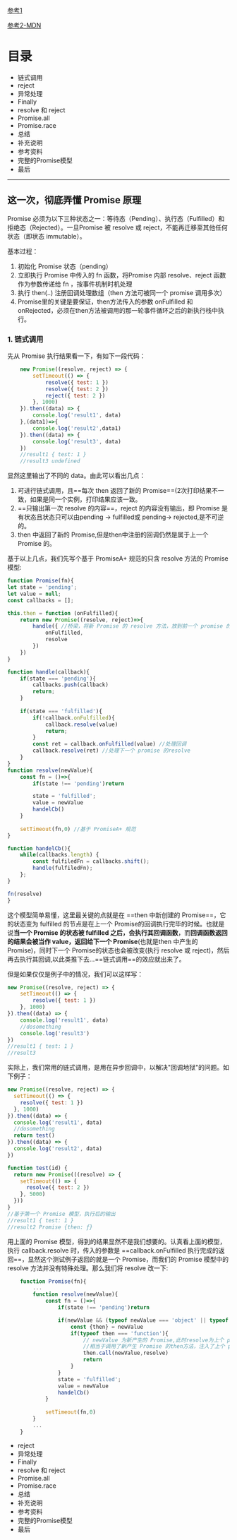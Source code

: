[参考1](https://juejin.im/post/6844904063570542599)

[参考2-MDN](https://developer.mozilla.org/zh-CN/docs/Web/JavaScript/Reference/Global_Objects/Promise)

# 目录
- 链式调用
- reject
- 异常处理
- Finally
- resolve 和 reject
- Promise.all
- Promise.race
- 总结
- 补充说明
- 参考资料
- 完整的Promise模型
- 最后

---

## 这一次，彻底弄懂 Promise 原理
Promise 必须为以下三种状态之一：等待态（Pending）、执行态（Fulfilled）和拒绝态（Rejected）。一旦Promise 被 resolve 或 reject，不能再迁移至其他任何状态（即状态 immutable）。

基本过程：
1. 初始化 Promise 状态（pending）
2. 立即执行 Promise 中传入的 fn 函数，将Promise 内部 resolve、reject 函数作为参数传递给 fn ，按事件机制时机处理
3. 执行 then(..) 注册回调处理数组（then 方法可被同一个 promise 调用多次）
4. Promise里的关键是要保证，then方法传入的参数 onFulfilled 和 onRejected，必须在then方法被调用的那一轮事件循环之后的新执行栈中执行。




### 1.  链式调用
先从 Promise 执行结果看一下，有如下一段代码：
```js
    new Promise((resolve, reject) => {
        setTimeout(() => {
            resolve({ test: 1 })
            resolve({ test: 2 })
            reject({ test: 2 })
        }, 1000)
    }).then((data) => {
        console.log('result1', data)
    },(data1)=>{
        console.log('result2',data1)
    }).then((data) => {
        console.log('result3', data)
    })
    //result1 { test: 1 }
    //result3 undefined

```
显然这里输出了不同的 data。由此可以看出几点：
1. 可进行链式调用，且==每次 then 返回了新的 Promise==(2次打印结果不一致，如果是同一个实例，打印结果应该一致。
2. ==只输出第一次 resolve 的内容==，reject 的内容没有输出，即 Promise 是有状态且状态只可以由pending -> fulfilled或 pending-> rejected,是不可逆的。
3. then 中返回了新的 Promise,但是then中注册的回调仍然是属于上一个 Promise 的。

基于以上几点，我们先写个基于 PromiseA+ 规范的只含 resolve 方法的 Promise 模型:

```js
function Promise(fn){ 
let state = 'pending';
let value = null;
const callbacks = [];

this.then = function (onFulfilled){
    return new Promise((resolve, reject)=>{
        handle({ //桥梁，将新 Promise 的 resolve 方法，放到前一个 promise 的回调对象中
            onFulfilled, 
            resolve
        })
    })
}

function handle(callback){
    if(state === 'pending'){
        callbacks.push(callback)
        return;
    }
    
    if(state === 'fulfilled'){
        if(!callback.onFulfilled){
            callback.resolve(value)
            return;
        }
        const ret = callback.onFulfilled(value) //处理回调
        callback.resolve(ret) //处理下一个 promise 的resolve
    }
}
function resolve(newValue){
    const fn = ()=>{
        if(state !== 'pending')return

        state = 'fulfilled';
        value = newValue
        handelCb()
    }
    
    setTimeout(fn,0) //基于 PromiseA+ 规范
}

function handelCb(){
    while(callbacks.length) {
        const fulfiledFn = callbacks.shift();
        handle(fulfiledFn);
    };
}

fn(resolve)
}

```
这个模型简单易懂，这里最关键的点就是在 ==then 中新创建的 Promise==，它的状态变为 fulfilled 的节点是在上一个 Promise的回调执行完毕的时候。也就是说**当一个 Promise 的状态被 fulfilled 之后，会执行其回调函数**，而**回调函数返回的结果会被当作 value，返回给下一个 Promise**(也就是then 中产生的 Promise)，同时下一个 Promise的状态也会被改变(执行 resolve 或 reject)，然后再去执行其回调,以此类推下去...==链式调用==的效应就出来了。

但是如果仅仅是例子中的情况，我们可以这样写：

```js
new Promise((resolve, reject) => {
    setTimeout(() => {
        resolve({ test: 1 })
    }, 1000)
}).then((data) => {
    console.log('result1', data)
    //dosomething
    console.log('result3')
})
//result1 { test: 1 }
//result3

```
实际上，我们常用的链式调用，是用在异步回调中，以解决"回调地狱"的问题。如下例子：

```js
new Promise((resolve, reject) => {
  setTimeout(() => {
    resolve({ test: 1 })
  }, 1000)
}).then((data) => {
  console.log('result1', data)
  //dosomething
  return test()
}).then((data) => {
  console.log('result2', data)
})

function test(id) {
  return new Promise(((resolve) => {
    setTimeout(() => {
      resolve({ test: 2 })
    }, 5000)
  }))
}
//基于第一个 Promise 模型，执行后的输出
//result1 { test: 1 }
//result2 Promise {then: ƒ}

```
用上面的 Promise 模型，得到的结果显然不是我们想要的。认真看上面的模型，执行 callback.resolve 时，传入的参数是 ==callback.onFulfilled 执行完成的返回==，显然这个测试例子返回的就是一个 Promise，而我们的 Promise 模型中的 resolve 方法并没有特殊处理。那么我们将 resolve 改一下:

```js
    function Promise(fn){ 
        ...
        function resolve(newValue){
            const fn = ()=>{
                if(state !== 'pending')return

                if(newValue && (typeof newValue === 'object' || typeof newValue === 'function')){
                    const {then} = newValue
                    if(typeof then === 'function'){
                        // newValue 为新产生的 Promise,此时resolve为上个 promise 的resolve
                        //相当于调用了新产生 Promise 的then方法，注入了上个 promise 的resolve 为其回调
                        then.call(newValue,resolve)
                        return
                    }
                }
                state = 'fulfilled';
                value = newValue
                handelCb()
            }
            
            setTimeout(fn,0)
        }
        ...
    }

```






- reject
- 异常处理
- Finally
- resolve 和 reject
- Promise.all
- Promise.race
- 总结
- 补充说明
- 参考资料
- 完整的Promise模型
- 最后




